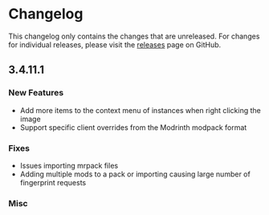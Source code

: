 # Changelog

This changelog only contains the changes that are unreleased. For changes for individual releases, please visit the
[releases](https://github.com/ATLauncher/ATLauncher/releases) page on GitHub.

## 3.4.11.1

### New Features
- Add more items to the context menu of instances when right clicking the image
- Support specific client overrides from the Modrinth modpack format

### Fixes
- Issues importing mrpack files
- Adding multiple mods to a pack or importing causing large number of fingerprint requests

### Misc
